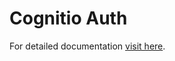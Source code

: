 # Cognitio Auth

For detailed documentation [visit here](https://wmcvay.gitbook.io/reapit-foundations/open-source/packages/cognito-auth).